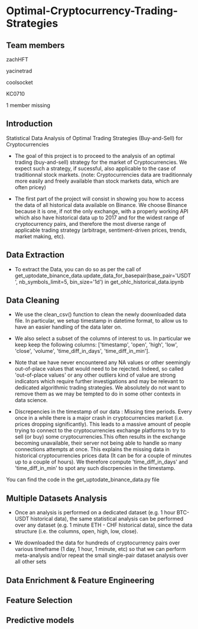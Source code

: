 # Optimal-Cryptocurrency-Trading-Strategies


## Team members
zachHFT

yacinetrad

coolsocket

KC0710

1 member missing

## Introduction

Statistical Data Analysis of Optimal Trading Strategies (Buy-and-Sell) for Cryptocurrencies

- The goal of this project is to proceed to the analysis of an optimal trading (buy-and-sell) strategy for the market of Cryptocurrencies. We expect such a strategy, if sucessful, also applicable to the case of traditionnal stock markets.
(note: Cryptocurrencies data are traditionnaly more easily and freely available than stock markets data, which are often pricey)

- The first part of the project will consist in showing you how to access the data of all historical data available on Binance.
We choose Binance because it is one, if not the only exchange, with a properly working API which also have historical data up to 2017 and for the widest range of cryptocurrency pairs, and therefore the most diverse range of applicable trading strategy (arbitrage, sentiment-driven prices, trends, market making, etc).

## Data Extraction

- To extract the Data, you can do so as per the call of get_uptodate_binance_data.update_data_for_basepair(base_pair='USDT', nb_symbols_limit=5, bin_size='1d') in get_ohlc_historical_data.ipynb

## Data Cleaning

- We use the clean_csv() function to clean the newly doownloaded data file. In particular, we setup timestamp in datetime format, to allow us to have an easier handling of the data later on.

- We also select a subset of the columns of interest to us. In particular we keep keep the following columns: ['timestamp', 'open', 'high', 'low', 'close', 'volume', 'time_diff_in_days', 'time_diff_in_min'].

- Note that we have never encountered any NA values or other seemingly out-of-place values that would need to be rejected. Indeed, so called 'out-of-place values' or any other outliers kind of value are strong indicators which require further investigations and may be relevant to dedicated algorithmic trading strategies. We absolutely do not want to remove them as we may be tempted to do in some other contexts in data science.

- Discrepencies in the timestamp of our data : Missing time periods. Every once in a while there is a major crash in cryptocurrencies market (i.e. prices dropping significantly). This leads to a massive amount of people trying to connect to the cryptocurrencies exchange platforms to try to sell (or buy) some cryptocurrencies.This often results in the exchange becoming unavailable, their server not being able to handle so many connections attempts at once. This explains the missing data in historical cryptocurrencies prices data (It can be for a couple of minutes up to a couple of hours). We therefore compute 'time_diff_in_days' and 'time_diff_in_min' to spot any such discrpencies in the timestamp.


You can find the code in the get_uptodate_binance_data.py file

## Multiple Datasets Analysis

- Once an analysis is performed on a dedicated dataset (e.g. 1 hour BTC-USDT historical data), the same statistical analysis can be performed over any dataset (e.g. 1 minute ETH - CHF historical data), since the data structure (i.e. the columns, open, high, low, close).

- We downloaded the data for hundreds of cryptocurrency pairs over various timeframe (1 day, 1 hour,  1 minute, etc) so that we can perform meta-analysis and/or repeat the small single-pair dataset analysis over all other sets

## Data Enrichment & Feature Engineering

## Feature Selection

## Predictive models



